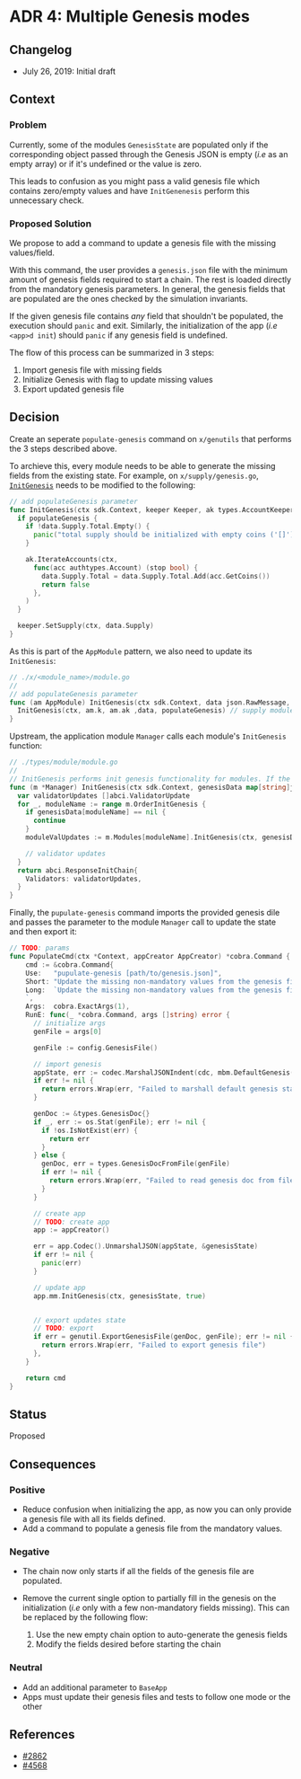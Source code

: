 # ADR 4: Multiple Genesis modes

## Changelog

- July 26, 2019: Initial draft

## Context

### Problem

Currently, some of the modules `GenesisState` are populated only if the corresponding
object passed through the Genesis JSON is empty (_i.e_ as an empty array) or if it's
undefined or the value is zero.

This leads to confusion as you might pass a valid genesis file which contains zero/empty
values and have `InitGenenesis` perform this unnecessary check.

### Proposed Solution

We propose to add a command to update a genesis file with the
missing values/field.

With this command, the user provides a `genesis.json` file with the minimum amount
of genesis fields required to start a chain. The rest is loaded directly from the
mandatory genesis parameters. In general, the genesis fields that are populated
are the ones checked by the simulation invariants.

If the given genesis file contains _any_ field that shouldn't be populated, the
execution should `panic` and exit. Similarly, the initialization of the app (_i.e_
`<app>d init`) should `panic` if any genesis field is undefined.

The flow of this process can be summarized in 3 steps:

  1. Import genesis file with missing fields
  2. Initialize Genesis with flag to update missing values
  3. Export updated genesis file

## Decision

Create an seperate `populate-genesis` command on `x/genutils` that performs the 3 steps described above.

To archieve this, every module needs to be able to generate the missing fields from the existing state. For example, on `x/supply/genesis.go`,
[`InitGenesis`](https://github.com/cosmos/cosmos-sdk/blob/0ba74bb4b77f465e4c661552381732d8612e7c0b/x/supply/genesis.go#L12)
needs to be modified to the following:

```go
// add populateGenesis parameter
func InitGenesis(ctx sdk.Context, keeper Keeper, ak types.AccountKeeper, data GenesisState, populateGenesis bool) {
  if populateGenesis {
    if !data.Supply.Total.Empty() {
      panic("total supply should be initialized with empty coins ('[]') on populate genesis mode")
    }

    ak.IterateAccounts(ctx,
      func(acc authtypes.Account) (stop bool) {
        data.Supply.Total = data.Supply.Total.Add(acc.GetCoins())
        return false
      },
    )
  }

  keeper.SetSupply(ctx, data.Supply)
}
```

As this is part of the `AppModule` pattern, we also need to update its `InitGenesis`:

```go
// ./x/<module_name>/module.go
//
// add populateGenesis parameter
func (am AppModule) InitGenesis(ctx sdk.Context, data json.RawMessage, populateGenesis bool) {
  InitGenesis(ctx, am.k, am.ak ,data, populateGenesis) // supply module InitGenesis
}
```

Upstream, the application module `Manager` calls each module's `InitGenesis` function:

```go
// ./types/module/module.go
//
// InitGenesis performs init genesis functionality for modules. If the populateGenesis boolean is true, it updates the missing values of each module's GenesisState from the mandatory fields given in the genesis file data.
func (m *Manager) InitGenesis(ctx sdk.Context, genesisData map[string]json.RawMessage, populateGenesis bool) abci.ResponseInitChain {
  var validatorUpdates []abci.ValidatorUpdate
  for _, moduleName := range m.OrderInitGenesis {
    if genesisData[moduleName] == nil {
      continue
    }
    moduleValUpdates := m.Modules[moduleName].InitGenesis(ctx, genesisData[moduleName], populate)

    // validator updates
  }
  return abci.ResponseInitChain{
    Validators: validatorUpdates,
  }
}
```

Finally, the `pupulate-genesis` command imports the provided genesis dile and passes the parameter to the module `Manager` call to update the state and then export it:

```go
// TODO: params
func PopulateCmd(ctx *Context, appCreator AppCreator) *cobra.Command {
    cmd := &cobra.Command{
    Use:   "pupulate-genesis [path/to/genesis.json]",
    Short: "Update the missing non-mandatory values from the genesis file",
    Long:  `Update the missing non-mandatory values from the genesis file by
    `,
    Args:  cobra.ExactArgs(1),
    RunE: func(_ *cobra.Command, args []string) error {
      // initialize args
      genFile = args[0]

      genFile := config.GenesisFile()

      // import genesis
      appState, err := codec.MarshalJSONIndent(cdc, mbm.DefaultGenesis())
      if err != nil {
        return errors.Wrap(err, "Failed to marshall default genesis state")
      }

      genDoc := &types.GenesisDoc{}
      if _, err := os.Stat(genFile); err != nil {
        if !os.IsNotExist(err) {
          return err
        }
      } else {
        genDoc, err = types.GenesisDocFromFile(genFile)
        if err != nil {
          return errors.Wrap(err, "Failed to read genesis doc from file")
        }
      }

      // create app
      // TODO: create app
      app := appCreator()

      err = app.Codec().UnmarshalJSON(appState, &genesisState)
      if err != nil {
        panic(err)
      }

      // update app
      app.mm.InitGenesis(ctx, genesisState, true)


      // export updates state
      // TODO: export
      if err = genutil.ExportGenesisFile(genDoc, genFile); err != nil {
        return errors.Wrap(err, "Failed to export genesis file")
      },
    }

    return cmd
}
```

## Status

Proposed

## Consequences

### Positive

- Reduce confusion when initializing the app, as now you can only provide a genesis file with all its fields defined.
- Add a command to populate a genesis file from the mandatory values.

### Negative

- The chain now only starts if all the fields of the genesis file are populated.
- Remove the current single option to partially fill in the genesis on the initialization (_i.e_ only with a few non-mandatory fields missing).
This can be replaced by the following flow:

  1. Use the new empty chain option to auto-generate the genesis fields
  2. Modify the fields desired before starting the chain

### Neutral

- Add an additional parameter to `BaseApp`
- Apps must update their genesis files and tests to follow one mode or the other

## References

- [#2862](https://github.com/cosmos/cosmos-sdk/issues/2862)
- [#4568](https://github.com/cosmos/cosmos-sdk/issues/4568)
